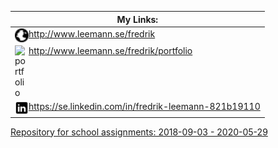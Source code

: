 |My Links: |
|----------|
|<img align="left" alt="website" width="22px" src="https://raw.githubusercontent.com/iconic/open-iconic/master/svg/globe.svg" />http://www.leemann.se/fredrik|
|<img align="left" alt="portfolio" width="22px" src="https://raw.githubusercontent.com/simple-icons/simple-icons/develop/icons/codesandbox.svg" />http://www.leemann.se/fredrik/portfolio|
|<img align="left" alt="linkedin" width="22px" src="https://raw.githubusercontent.com/simple-icons/simple-icons/develop/icons/linkedin.svg" />https://se.linkedin.com/in/fredrik-leemann-821b19110|

[Repository for school assignments: 2018-09-03 - 2020-05-29](https://github.com/freddan88/Yrgo-assignments)

